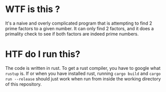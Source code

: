 # WTF is this ?
It's a naive and overly complicated program that is attempting to find 2 prime factors to a given number.
It can only find 2 factors, and it does a primality check to see if both factors are indeed prime numbers.

# HTF do I run this?
The code is written in rust. To get a rust compiler, you have to google what `rustup` is.
If or when you have installed rust, running `cargo build` and `cargo run --release` should just
work when run from inside the working directory of this repository.

